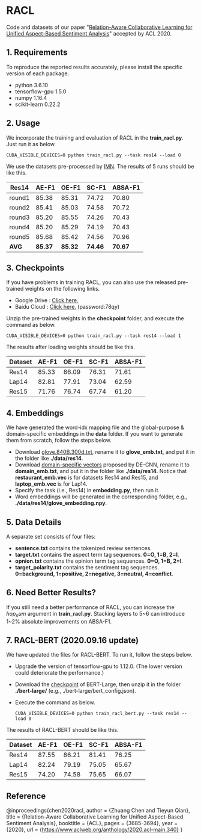 # RACL
 Code and datasets of our paper "[Relation-Aware Collaborative Learning for Unified Aspect-Based Sentiment Analysis](https://www.aclweb.org/anthology/2020.acl-main.340/)" accepted by ACL 2020.


## 1. Requirements
 To reproduce the reported results accurately, please install the specific version of each package.

* python 3.6.10
* tensorflow-gpu 1.5.0
* numpy 1.16.4
* scikit-learn 0.22.2

## 2. Usage
 We incorporate the training and evaluation of RACL in the **train_racl.py**. Just run it as below.

```
CUDA_VISIBLE_DEVICES=0 python train_racl.py --task res14 --load 0
```

 We use the datasets pre-processed by [IMN](https://github.com/ruidan/IMN-E2E-ABSA). The results of 5 runs should be like this.

 | Res14  | AE\-F1  | OE\-F1  | SC\-F1  | ABSA\-F1 |
 |--------|---------|---------|---------|----------|
 | round1 | 85\.38  | 85\.31  | 74\.72  | 70\.80   |
 | round2 | 85\.41  | 85\.03  | 74\.58  | 70\.72   |
 | round3 | 85\.20  | 85\.55  | 74\.26  | 70\.43   |
 | round4 | 85\.20  | 85\.29  | 74\.19  | 70\.43   |
 | round5 | 85\.68  | 85\.42  | 74\.56  | 70\.96   |
 | **AVG**    | **85\.37**  | **85\.32**  | **74\.46**  | **70\.67**   |


## 3. Checkpoints
 If you have problems in training RACL, you can also use the released pre-trained weights on the following links.

* Google Drive : [Click here.](https://drive.google.com/file/d/1nfdqwEZfWsnQe6uOO7tx-QlmMFuomOW2/view?usp=sharing)
* Baidu Cloud : [Click here.](https://pan.baidu.com/s/1OZODodg3O7DIG0hyjYQxJg) (password:78qy)

 Unzip the pre-trained weights in the **checkpoint** folder, and execute the command as below.  

```
CUDA_VISIBLE_DEVICES=0 python train_racl.py --task res14 --load 1
```

 The results after loading weights should be like this.

 | Dataset | AE\-F1  | OE\-F1  | SC\-F1  | ABSA\-F1 |
 |---------|---------|---------|---------|----------|
 | Res14   | 85\.33  | 86\.09  | 76\.31  | 71\.61   |
 | Lap14   | 82\.81  | 77\.91  | 73\.04  | 62\.59   |
 | Res15   | 71\.76  | 76\.74  | 67\.74  | 61\.20   |

## 4. Embeddings
 We have generated the word-idx mapping file and the global-purpose & domain-specific embeddings in the **data** folder. If you want to generate them from scratch, follow the steps below.

* Download [glove.840B.300d.txt](https://nlp.stanford.edu/projects/glove/), rename it to **glove_emb.txt**, and put it in the folder like **./data/res14**.
* Download [domain-specific vectors](https://howardhsu.github.io/) proposed by DE-CNN, rename it to **domain_emb.txt**, and put it in the folder like **./data/res14**. Notice that **restaurant_emb.vec** is for datasets Res14 and Res15, and **laptop_emb.vec** is for Lap14.
* Specify the task (i.e., Res14) in **embedding.py**, then run it.
* Word embeddings will be generated in the corresponding folder, e.g., **./data/res14/glove_embedding.npy**.

## 5. Data Details
A separate set consists of four files:

* **sentence.txt** contains the tokenized review sentences.
* **target.txt** contains the aspect term tag sequences. **0=O, 1=B, 2=I**.
* **opnion.txt** contains the opinion term tag sequences. **0=O, 1=B, 2=I**.
* **target_polarity.txt** contains the sentiment tag sequences. **0=background, 1=positive, 2=negative, 3=neutral, 4=conflict**.

## 6. Need Better Results?
If you still need a better performance of RACL, you can increase the $hop_num$ argument in **train_racl.py**. Stacking layers to 5\~6 can introduce 1\~2% absolute improvements on ABSA-F1.

## 7. RACL-BERT (2020.09.16 update)
We have updated the files for RACL-BERT. To run it, follow the steps below.

* Upgrade the version of tensorflow-gpu to 1.12.0. (The lower version could deteriorate the performance.)
* Download the [checkpoint](https://storage.googleapis.com/bert_models/2019_05_30/wwm_uncased_L-24_H-1024_A-16.zip) of BERT-Large, then unzip it in the folder **./bert-large/** (e.g., ./bert-large/bert_config.json).
* Execute the command as below.

	```
	CUDA_VISIBLE_DEVICES=0 python train_racl_bert.py --task res14 --load 0
	```


 The results of RACL-BERT should be like this.

 | Dataset | AE\-F1  | OE\-F1  | SC\-F1  | ABSA\-F1 |
 |---------|---------|---------|---------|----------|
 | Res14   | 87\.55  | 86\.21  | 81\.41  | 76\.25   |
 | Lap14   | 82\.24  | 79\.19  | 75\.05  | 65\.67   |
 | Res15   | 74\.20  | 74\.58  | 75\.65  | 66\.07   |

## Reference
@inproceedings{chen2020racl,
  author    = {Zhuang Chen and Tieyun Qian},
  title     = {Relation-Aware Collaborative Learning for Unified Aspect-Based Sentiment Analysis},
  booktitle = {ACL},
  pages     = {3685-3694},
  year      = {2020},
  url       = {https://www.aclweb.org/anthology/2020.acl-main.340}
}
